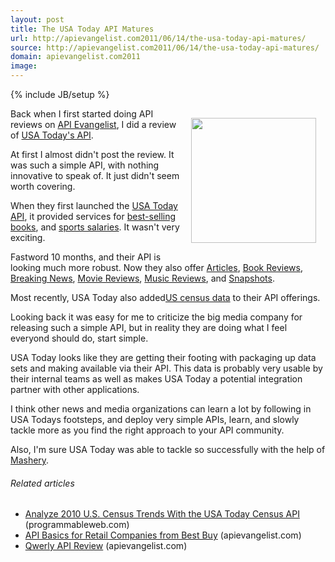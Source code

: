 ```yaml
---
layout: post
title: The USA Today API Matures
url: http://apievangelist.com2011/06/14/the-usa-today-api-matures/
source: http://apievangelist.com2011/06/14/the-usa-today-api-matures/
domain: apievangelist.com2011
image: 
---
```

{% include JB/setup %}
<a title="USA Today API" href="http://developer.usatoday.com/"><img style="padding: 15px;" src="http://www.editorsweblog.org/usatoday.gif" alt="" width="200" align="right" /></a>Back when I first started doing API reviews on <a title="API Evangelist" href="http://www.apievangelist.com">API Evangelist</a>, I did a review of <a title="USA Todays first release of their API" href="http://blog.apievangelist.com/2010/10/27/usa-today-api-review/">USA Today's API</a>.<p></p>
At first I almost didn't post the review.  It was such a simple API, with nothing innovative to speak of.  It just didn't seem worth covering.<p></p>
When they first launched the <a title="USA Today API" href="http://developer.usatoday.com/">USA Today API</a>, it provided services for <a title="best-selling books" href="http://developer.usatoday.com/docs/read/bestselling_books">best-selling books</a>, and <a title="Sports Salaries" href="http://developer.usatoday.com/docs/read/salaries">sports salaries</a>.  It wasn't very exciting.<p></p>
Fastword 10 months, and their API is looking much more robust.  Now they also offer <a title="Articles" href="http://developer.usatoday.com/docs/read/articles">Articles</a>, <a title="Book Reviews" href="http://developer.usatoday.com/docs/read/book_reviews">Book Reviews</a>, <a title="Breaking News" href="http://developer.usatoday.com/docs/read/Breaking_News">Breaking News</a>, <a title="Movie Reviews" href="http://developer.usatoday.com/docs/read/movie_reviews">Movie Reviews</a>, <a title="Music Reviews" href="http://developer.usatoday.com/docs/read/music_reviews">Music Reviews</a>, and <a title="Snapshots" href="http://developer.usatoday.com/docs/read/snapshots">Snapshots</a>.<p></p>
Most recently, USA Today also added<a title="US Census Data" href="http://developer.usatoday.com/docs/read/Census">US census data</a> to their API offerings.<p></p>
Looking back it was easy for me to criticize the big media company for releasing such a simple API, but in reality they are doing what I feel everyond should do, start simple.<p></p>
USA Today looks like they are getting their footing with packaging up data sets and making available via their API.  This data is probably very usable by their internal teams as well as makes USA Today a potential integration partner with other applications.<p></p>
I think other news and media organizations can learn a lot by following in USA Todays footsteps, and deploy very simple APIs, learn, and slowly tackle more as you find the right approach to your API community.<p></p>
Also, I'm sure USA Today was able to tackle so successfully with the help of <a title="Mashery" href="http://www.mashery.com">Mashery</a>.
<h6 class="zemanta-related-title" style="font-size: 1em;">Related articles</h6>
<ul class="zemanta-article-ul">
	<li class="zemanta-article-ul-li"><a href="http://blog.programmableweb.com/2011/06/09/analyze-2010-u-s-census-trends-with-the-usa-today-census-api/">Analyze 2010 U.S. Census Trends With the USA Today Census API</a> (programmableweb.com)</li>
	<li class="zemanta-article-ul-li"><a href="http://blog.apievangelist.com/2011/06/03/api-basics-for-retail-companies-from-best-buy/">API Basics for Retail Companies from Best Buy</a> (apievangelist.com)</li>
	<li class="zemanta-article-ul-li"><a href="http://blog.apievangelist.com/2011/05/29/qwerly-api-review/">Qwerly API Review</a> (apievangelist.com)</li>
</ul>

